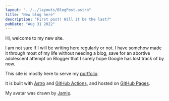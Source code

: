 ```yaml
---
layout: "../../layouts/BlogPost.astro"
title: "New blog here"
description: "First post! Will it be the last?"
pubDate: "Aug 31 2022"
---
```


Hi, welcome to my new site.

I am not sure if I will be writing here regularly or not.
I have somehow made it through most of my life without needing a blog, save for an abortive adolescent attempt on Blogger that I sorely hope Google has lost track of by now.

This site is mostly here to serve my [portfolio](/portfolio/).

It is built with [Astro](https://astro.build/) and [GitHub Actions](https://github.com/features/actions), and hosted on [GitHub Pages](https://pages.github.com/).

My avatar was drawn by [Jamie](https://linktr.ee/fakegamerjamie).
